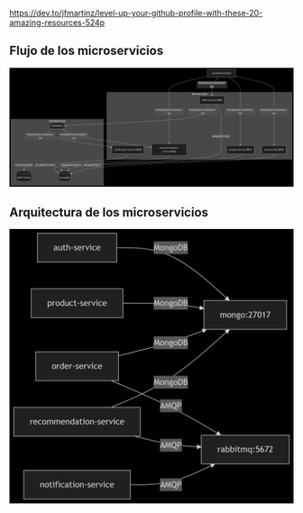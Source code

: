https://dev.to/jfmartinz/level-up-your-github-profile-with-these-20-amazing-resources-524p

## Flujo de los microservicios
![](./readme-assets/deepseek_mermaid_20250419_0dced2.png)

## Arquitectura de los microservicios
![](./readme-assets/deepseek_mermaid_20250419_9dddfd.png)